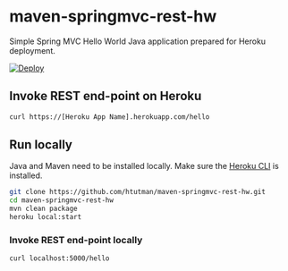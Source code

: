 # maven-springmvc-rest-hw

Simple Spring MVC Hello World Java application prepared for Heroku deployment.

[![Deploy](https://www.herokucdn.com/deploy/button.svg)](https://heroku.com/deploy)

## Invoke REST end-point on Heroku

```sh
curl https://[Heroku App Name].herokuapp.com/hello
```

## Run locally

Java and Maven need to be installed locally. Make sure the [Heroku CLI](https://cli.heroku.com/) is installed.

```sh
git clone https://github.com/htutman/maven-springmvc-rest-hw.git
cd maven-springmvc-rest-hw
mvn clean package
heroku local:start
```

### Invoke REST end-point locally

```sh
curl localhost:5000/hello
```
